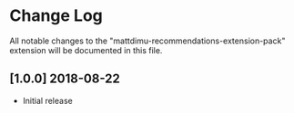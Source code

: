 # Change Log
All notable changes to the "mattdimu-recommendations-extension-pack" extension will be documented in this file.


## [1.0.0] 2018-08-22
- Initial release
